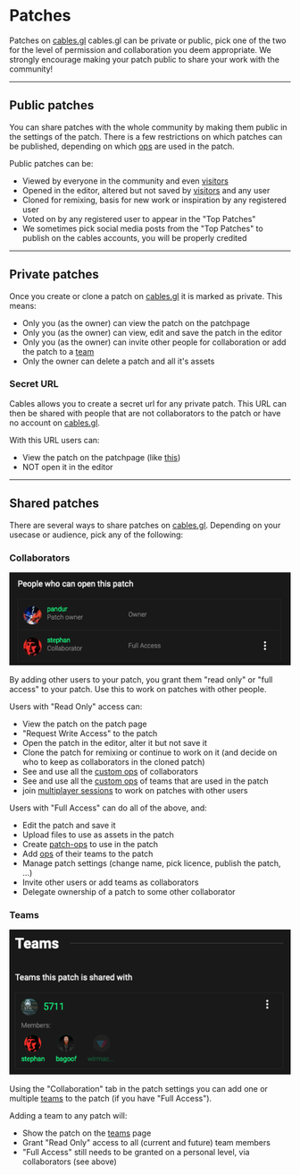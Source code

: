 # Patches

Patches on [cables.gl](https://cables.gl) cables.gl can be private or public, pick one of the two for the level of permission
and collaboration you deem appropriate. We strongly encourage making your patch public to share your work with the community!

---

## Public patches

You can share patches with the whole community by making them public in the settings of the patch. There is a few restrictions on which
patches can be published, depending on which [ops](../3_ops/ops) are used in the patch.

Public patches can be:

- Viewed by everyone in the community and even [visitors](../0_users/users)
- Opened in the editor, altered but not saved by [visitors](../0_users/users) and any user
- Cloned for remixing, basis for new work or inspiration by any registered user
- Voted on by any registered user to appear in the "Top Patches"
- We sometimes pick social media posts from the "Top Patches" to publish on the cables accounts, you will be properly credited

---

## Private patches

Once you create or clone a patch on [cables.gl](https://cables.gl) it is marked as private. This means:

- Only you (as the owner) can view the patch on the patchpage
- Only you (as the owner) can view, edit and save the patch in the editor
- Only you (as the owner) can invite other people for collaboration or add the patch to a [team](../2_teams/teams)
- Only the owner can delete a patch and all it's assets

### Secret URL

Cables allows you to create a secret url for any private patch. This URL can then be shared with people that are not collaborators to the patch or have no account on [cables.gl](https://cables.gl). 

With this URL users can:

- View the patch on the patchpage (like [this](/p/RnUxjX))
- NOT open it in the editor

---

## Shared patches

There are several ways to share patches on [cables.gl](https://cables.gl). Depending on your usecase or audience, pick any of the following:

### Collaborators

![Button](./img/collaboration.png)

By adding other users to your patch, you grant them "read only" or "full access" to your patch. Use this to work on patches with other people.

Users with "Read Only" access can:

- View the patch on the patch page
- "Request Write Access" to the patch
- Open the patch in the editor, alter it but not save it
- Clone the patch for remixing or continue to work on it (and decide on who to keep as collaborators in the cloned patch)
- See and use all the [custom ops](../3_ops/ops) of collaborators
- See and use all the [custom ops](../3_ops/ops) of teams that are used in the patch
- join [multiplayer sessions](../4_multiplayer) to work on patches with other users

Users with "Full Access" can do all of the above, and:

- Edit the patch and save it
- Upload files to use as assets in the patch
- Create [patch-ops](../3_ops/ops) to use in the patch
- Add [ops](../3_ops/ops) of their teams to the patch
- Manage patch settings (change name, pick licence, publish the patch, ...)
- Invite other users or add teams as collaborators
- Delegate ownership of a patch to some other collaborator

### Teams

![Button](./img/teams.png)

Using the "Collaboration" tab in the patch settings you can add one or multiple [teams](../2_teams/teams) to the patch (if you have "Full Access").

Adding a team to any patch will:

- Show the patch on the [teams](../2_teams/teams) page
- Grant "Read Only" access to all (current and future) team members
- "Full Access" still needs to be granted on a personal level, via collaborators (see above)
